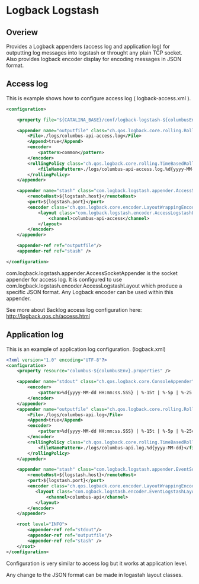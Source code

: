 Logback Logstash
================

## Overiew

Provides a Logback appenders (access log and application log) for outputting log messages into logstash or throught any plain TCP socket.
Also provides logback encoder display for encoding messages in JSON format.

## Access log


This is example shows how to configure access log ( logback-access.xml ).

```xml
<configuration>

    <property file="${CATALINA_BASE}/conf/logback-logstash-${columbusEnv}.properties" />

    <appender name="outputfile" class="ch.qos.logback.core.rolling.RollingFileAppender">
        <File>./logs/columbus-api-access.log</File>
        <Append>true</Append>
        <encoder>
            <pattern>common</pattern>
        </encoder>
        <rollingPolicy class="ch.qos.logback.core.rolling.TimeBasedRollingPolicy">
            <fileNamePattern>./logs/columbus-api-access.log.%d{yyyy-MM-dd}</fileNamePattern>
        </rollingPolicy>
    </appender>

    <appender name="stash" class="com.logback.logstash.appender.AccessSocketAppender">
        <remoteHost>${logstash.host}</remoteHost>
        <port>${logstash.port}</port>
        <encoder class="ch.qos.logback.core.encoder.LayoutWrappingEncoder">
            <layout class="com.logback.logstash.encoder.AccessLogstashLayout" >
                <channel>columbus-api-access</channel>
            </layout>
        </encoder>
    </appender>

    <appender-ref ref="outputfile"/>
    <appender-ref ref="stash" />

</configuration>
```

com.logback.logstash.appender.AccessSocketAppender is the socket appender for access log. It is configured to use com.logback.logstash.encoder.AccessLogstashLayout which produce a specific JSON format. Any Logback encoder can be used within this appender.

See more about Backlog access log configuration here: http://logback.qos.ch/access.html


## Application log

This is an example of application log configuration. (logback.xml)

```xml
<?xml version="1.0" encoding="UTF-8"?>
<configuration>
    <property resource="columbus-${columbusEnv}.properties" />

    <appender name="stdout" class="ch.qos.logback.core.ConsoleAppender">
        <encoder>
            <pattern>%d{yyyy-MM-dd HH:mm:ss.SSS} | %-15t | %-5p | %-25.25c{1} | %m%n</pattern>
        </encoder>
    </appender>
    <appender name="outputfile" class="ch.qos.logback.core.rolling.RollingFileAppender">
        <File>./logs/columbus-api.log</File>
        <Append>true</Append>
        <encoder>
            <pattern>%d{yyyy-MM-dd HH:mm:ss.SSS} | %-15t | %-5p | %-25c{1} | %m%n</pattern>
        </encoder>
        <rollingPolicy class="ch.qos.logback.core.rolling.TimeBasedRollingPolicy">
            <fileNamePattern>./logs/columbus-api.log.%d{yyyy-MM-dd}</fileNamePattern>
        </rollingPolicy>
    </appender>

    <appender name="stash" class="com.logback.logstash.appender.EventSocketAppender">
        <remoteHost>${logstash.host}</remoteHost>
        <port>${logstash.port}</port>
        <encoder class="ch.qos.logback.core.encoder.LayoutWrappingEncoder">
           <layout class="com.ogback.logstash.encoder.EventLogstashLayout">
               <channel>columbus-api</channel>
           </layout>
        </encoder>
    </appender>

    <root level="INFO">
        <appender-ref ref="stdout"/>
        <appender-ref ref="outputfile"/>
        <appender-ref ref="stash" />
    </root>
</configuration>
```

Configuration is very similar to access log but it works at application level.

Any change to the JSON format can be made in logastah layout classes.
